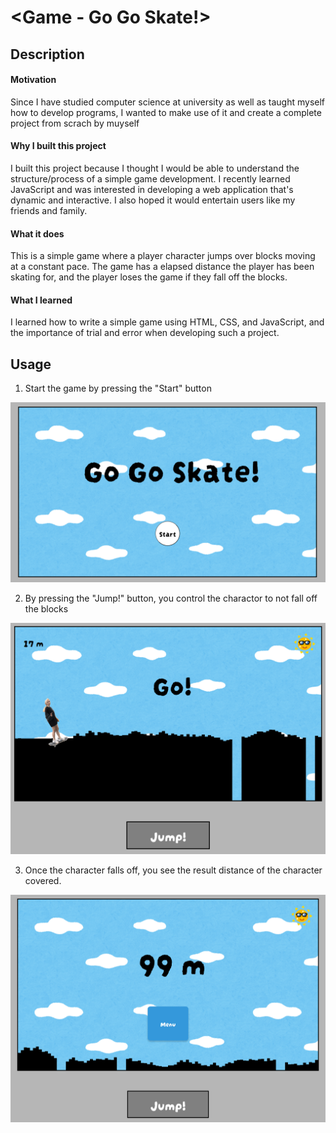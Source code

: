 # <Game - Go Go Skate!>

## Description

#### Motivation
  Since I have studied computer science at university as well as taught myself how to develop programs, I wanted to make use of it and create a complete project from scrach by muyself
#### Why I built this project
  I built this project because I thought I would be able to understand the structure/process of a simple game development. I recently learned JavaScript and was interested in developing a web application that's dynamic and interactive. I also hoped it would entertain users like my friends and family.
#### What it does
  This is a simple game where a player character jumps over blocks moving at a constant pace. The game has a elapsed distance the player has been skating for, and the player loses the game if they fall off the blocks.
#### What I learned
  I learned how to write a simple game using HTML, CSS, and JavaScript, and the importance of trial and error when developing such a project. 



## Usage


1. Start the game by pressing the "Start" button
 
 ![alt text](assets/images/game_screenshot1.png)



2. By pressing the "Jump!" button, you control the charactor to not fall off the blocks
 
 ![alt text](assets/images/game_screenshot2.png)



3. Once the character falls off, you see the result distance of the character covered.  

 ![alt text](assets/images/game_screenshot3.png)
